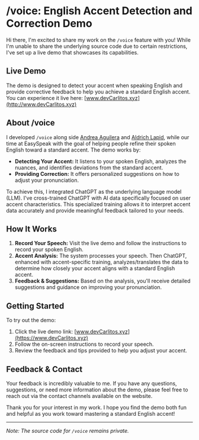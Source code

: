 # /voice: English Accent Detection and Correction Demo

Hi there, I'm excited to share my work on the `/voice` feature with you! While I'm unable to share the underlying source code due to certain restrictions, I've set up a live demo that showcases its capabilities.

## Live Demo

The demo is designed to detect your accent when speaking English and provide corrective feedback to help you achieve a standard English accent. You can experience it live here: [www.devCarlitos.xyz](http://www.devCarlitos.xyz)

## About /voice

I developed `/voice` along side [Andrea Aguilera](https://www.linkedin.com/in/andrea-aguilera9/) and [Aldrich Lapid](https://www.linkedin.com/in/aldrichgranlapid/), while our time at EasySpeak with the goal of helping people refine their spoken English toward a standard accent. The demo works by:
- **Detecting Your Accent:** It listens to your spoken English, analyzes the nuances, and identifies deviations from the standard accent.
- **Providing Correction:** It offers personalized suggestions on how to adjust your pronunciation.

To achieve this, I integrated ChatGPT as the underlying language model (LLM). I've cross-trained ChatGPT with AI data specifically focused on user accent characteristics. This specialized training allows it to interpret accent data accurately and provide meaningful feedback tailored to your needs.

## How It Works

1. **Record Your Speech:** Visit the live demo and follow the instructions to record your spoken English.
2. **Accent Analysis:** The system processes your speech. Then ChatGPT, enhanced with accent-specific training, analyzes/translates the data to determine how closely your accent aligns with a standard English accent.
3. **Feedback & Suggestions:** Based on the analysis, you'll receive detailed suggestions and guidance on improving your pronunciation.

## Getting Started

To try out the demo:
1. Click the live demo link: [www.devCarlitos.xyz](https://www.devCarlitos.xyz)
2. Follow the on-screen instructions to record your speech.
3. Review the feedback and tips provided to help you adjust your accent.

## Feedback & Contact

Your feedback is incredibly valuable to me. If you have any questions, suggestions, or need more information about the demo, please feel free to reach out via the contact channels available on the website.

Thank you for your interest in my work. I hope you find the demo both fun and helpful as you work toward mastering a standard English accent!

---

*Note: The source code for `/voice` remains private.*
